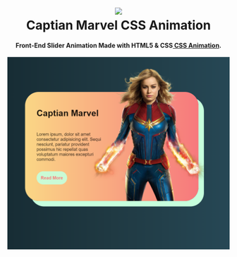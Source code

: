 
<h1 align="center">
  <br>
  <a href="https://pabloasanch.github.io/Captian-Marvel-CSS-Animation/"><img height="50" src="https://github.com/PabloASanch/Captian-Marvel-CSS-Animation/blob/main/iconmarvel.avif"></img></a>
  <br>
  Captian Marvel CSS Animation
  <br>
</h1>

<h4 align="center">Front-End Slider Animation Made with HTML5 & CSS<a href="https://github.com/PabloASanch/Captian-Marvel-CSS-Animation/blob/main/Animation.png" target="_blank"> CSS Animation</a>.</h4>


![screenshot](https://github.com/PabloASanch/Captian-Marvel-CSS-Animation/blob/main/Animation.png)



